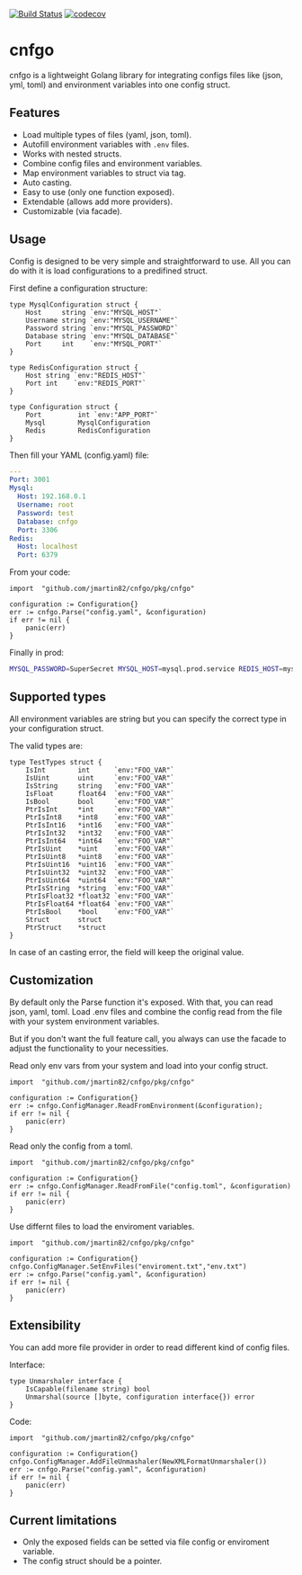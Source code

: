 [![Build Status](https://travis-ci.org/jmartin82/cnfgo.svg?branch=master)](https://travis-ci.org/jmartin82/cnfgo)
[![codecov](https://codecov.io/gh/jmartin82/cnfgo/branch/master/graph/badge.svg)](https://codecov.io/gh/jmartin82/cnfgo)
# cnfgo

cnfgo is a lightweight Golang library for integrating configs files like (json, yml, toml) and environment variables into one config struct.

## Features
* Load multiple types of files (yaml, json, toml).
* Autofill environment variables with `.env` files.
* Works with nested structs.
* Combine config files and environment variables.
* Map environment variables to struct via tag.
* Auto casting.
* Easy to use (only one function exposed).
* Extendable (allows add more providers).
* Customizable (via facade). 

## Usage

Config is designed to be very simple and straightforward to use. All you can do with it is load configurations to a predifined struct.

First define a configuration structure:

```golang
type MysqlConfiguration struct {
    Host     string `env:"MYSQL_HOST"`
    Username string `env:"MYSQL_USERNAME"`
    Password string `env:"MYSQL_PASSWORD"`
    Database string `env:"MYSQL_DATABASE"`
    Port     int    `env:"MYSQL_PORT"`
}

type RedisConfiguration struct {
    Host string `env:"REDIS_HOST"`
    Port int    `env:"REDIS_PORT"`
}

type Configuration struct {
    Port         int `env:"APP_PORT"`
    Mysql        MysqlConfiguration
    Redis        RedisConfiguration
}
```

Then fill your YAML (config.yaml) file:

```yaml
---
Port: 3001
Mysql:
  Host: 192.168.0.1
  Username: root
  Password: test
  Database: cnfgo
  Port: 3306
Redis:
  Host: localhost
  Port: 6379
```

From your code:

```golang
import 	"github.com/jmartin82/cnfgo/pkg/cnfgo"

configuration := Configuration{}
err := cnfgo.Parse("config.yaml", &configuration)
if err != nil {
	panic(err)
}
```

Finally in prod:

```bash
MYSQL_PASSWORD=SuperSecret MYSQL_HOST=mysql.prod.service REDIS_HOST=mysql.prod.service your_app
```

## Supported types

All environment variables are string but you can specify the correct type in your configuration struct.

The valid types are:

```golang
type TestTypes struct {
	IsInt        int      `env:"FOO_VAR"`
	IsUint       uint     `env:"FOO_VAR"`
	IsString     string   `env:"FOO_VAR"`
	IsFloat      float64  `env:"FOO_VAR"`
	IsBool       bool     `env:"FOO_VAR"`
	PtrIsInt     *int     `env:"FOO_VAR"`
	PtrIsInt8    *int8    `env:"FOO_VAR"`
	PtrIsInt16   *int16   `env:"FOO_VAR"`
	PtrIsInt32   *int32   `env:"FOO_VAR"`
	PtrIsInt64   *int64   `env:"FOO_VAR"`
	PtrIsUint    *uint    `env:"FOO_VAR"`
	PtrIsUint8   *uint8   `env:"FOO_VAR"`
	PtrIsUint16  *uint16  `env:"FOO_VAR"`
	PtrIsUint32  *uint32  `env:"FOO_VAR"`
	PtrIsUint64  *uint64  `env:"FOO_VAR"`
	PtrIsString  *string  `env:"FOO_VAR"`
	PtrIsFloat32 *float32 `env:"FOO_VAR"`
	PtrIsFloat64 *float64 `env:"FOO_VAR"`
    PtrIsBool    *bool    `env:"FOO_VAR"`
    Struct       struct
    PtrStruct    *struct
}
```

In case of an casting error, the field will keep the original value.

## Customization

By default only the Parse function it's exposed. With that, you can read json, yaml, toml. Load .env files and combine the config read from the file with your system environment variables.

But if you don't want the full feature call, you always can use the facade to adjust the functionality to your necessities.

Read only env vars from your system and load into your config struct.

```golang
import 	"github.com/jmartin82/cnfgo/pkg/cnfgo"

configuration := Configuration{}
err := cnfgo.ConfigManager.ReadFromEnvironment(&configuration);
if err != nil {
	panic(err)
}
```

Read only the config from a toml.

```golang
import 	"github.com/jmartin82/cnfgo/pkg/cnfgo"

configuration := Configuration{}
err := cnfgo.ConfigManager.ReadFromFile("config.toml", &configuration)
if err != nil {
	panic(err)
}
```

Use differnt files to load the enviroment variables.

```golang
import 	"github.com/jmartin82/cnfgo/pkg/cnfgo"

configuration := Configuration{}
cnfgo.ConfigManager.SetEnvFiles("enviroment.txt","env.txt")
err := cnfgo.Parse("config.yaml", &configuration)
if err != nil {
	panic(err)
}
```

## Extensibility

You can add more file provider in order to read different kind of config files.

Interface:

```golang
type Unmarshaler interface {
	IsCapable(filename string) bool
	Unmarshal(source []byte, configuration interface{}) error
}
```
Code:

```golang
import 	"github.com/jmartin82/cnfgo/pkg/cnfgo"

configuration := Configuration{}
cnfgo.ConfigManager.AddFileUnmashaler(NewXMLFormatUnmarshaler())
err := cnfgo.Parse("config.yaml", &configuration)
if err != nil {
	panic(err)
}
```

## Current limitations

* Only the exposed fields can be setted via file config or enviroment variable.
* The config struct should be a pointer.

